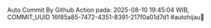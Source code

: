 Auto Commit By Github Action pada: 2025-08-10 19:45:04 WIB, COMMIT_UUID 16f85a85-7472-4351-8391-217f0a01d7d1 #autohijau🗿
